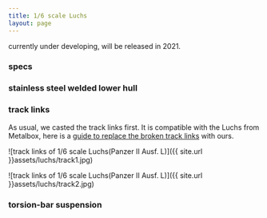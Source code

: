 ```yaml
---
title: 1/6 scale Luchs
layout: page
---
```


currently under developing, will be released in 2021.



### specs


### stainless steel welded lower hull





### track links

As usual, we casted the track links first. It is compatible with the Luchs from Metalbox, here is a <a href="{{site.url/metalbox-luchs-upgrading}}">guide to replace the broken track links</a> with ours.




![track links of 1/6 scale Luchs(Panzer II Ausf. L)]({{ site.url }}assets/luchs/track1.jpg)

![track links of 1/6 scale Luchs(Panzer II Ausf. L)]({{ site.url }}assets/luchs/track2.jpg)

### torsion-bar suspension






